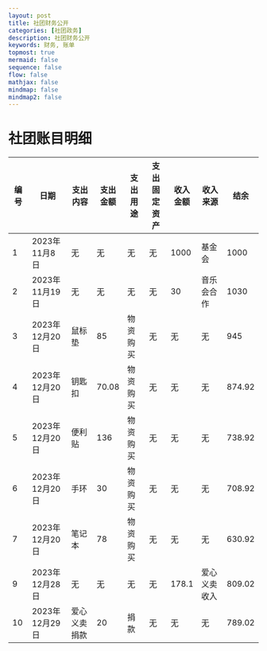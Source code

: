```yaml
---
layout: post
title: 社团财务公开
categories: [社团政务]
description: 社团财务公开
keywords: 财务, 账单
topmost: true
mermaid: false
sequence: false
flow: false
mathjax: false
mindmap: false
mindmap2: false
---
```


# 社团账目明细

| 编号 | 日期           | 支出<br>内容 | 支出<br>金额 | 支出<br>用途 | 支出<br>固定资产 | 收入<br>金额 | 收入<br>来源 | 结余   |
| ---- | -------------- | ------------ | ------------ | ------------ | ---------------- | ------------ | ------------ | ------ |
| 1    | 2023年11月8日  | 无           | 无           | 无           | 无               | 1000         | 基金会       | 1000   |
| 2    | 2023年11月19日 | 无           | 无           | 无           | 无               | 30           | 音乐会合作   | 1030   |
| 3    | 2023年12月20日 | 鼠标垫       | 85           | 物资购买     | 无               | 无           | 无           | 945    |
| 4    | 2023年12月20日 | 钥匙扣       | 70.08        | 物资购买     | 无               | 无           | 无           | 874.92 |
| 5    | 2023年12月20日 | 便利贴       | 136          | 物资购买     | 无               | 无           | 无           | 738.92 |
| 6    | 2023年12月20日 | 手环         | 30           | 物资购买     | 无               | 无           | 无           | 708.92 |
| 7    | 2023年12月20日 | 笔记本       | 78           | 物资购买     | 无               | 无           | 无           | 630.92 |
| 9    | 2023年12月28日 | 无           | 无           | 无           | 无               | 178.1        | 爱心义卖收入 | 809.02 |
| 10   | 2023年12月29日 | 爱心义卖捐款 | 20           | 捐款         | 无               | 无           | 无           | 789.02 |
